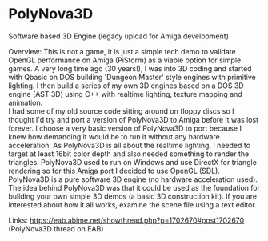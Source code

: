 # PolyNova3D
Software based 3D Engine (legacy upload for Amiga development)


Overview:
This is not a game, it is just a simple tech demo to validate OpenGL 
performance on Amiga (PiStorm) as a viable option for simple games.
A very long time ago (30 years!), I was into 3D coding and started with 
Qbasic on DOS building 'Dungeon Master' style engines with primitive lighting.
I then build a series of my own 3D engines based on a DOS 3D engine (AST 3D)
using C++ with realtime lighting, texture mapping and animation.  
I had some of my old source code sitting around on floppy discs so I thought
I'd try and port a version of PolyNova3D to Amiga before it was lost forever.
I choose a very basic version of PolyNova3D to port because I knew how
demanding it would be to run it without any hardware acceleration.
As PolyNova3D is all about the realtime lighting, I needed to target at
least 16bit color depth and also needed something to render the triangles.
PolyNova3D used to run on Windows and use DirectX for triangle rendering 
so for this Amiga port I decided to use OpenGL (SDL).
PolyNova3D is a pure software 3D engine (no hardware acceleration used).
The idea behind PolyNova3D was that it could be used as the foundation for 
building your own simple 3D demos (a basic 3D construction kit).
If you are interested about how it all works, examine the scene file
using a text editor.

Links:
https://eab.abime.net/showthread.php?p=1702670#post1702670 (PolyNova3D thread on EAB)
